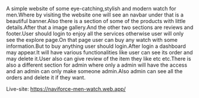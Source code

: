 A simple website of some eye-catching,stylish and modern watch for men.Where by visiting the website one will see an navbar under that is a beautiful banner.Also there is a section of some of the products with little details.After that a image gallery.And the other two sections are reviews and footer.User should login to enjoy all the services otherwise user will only see the explore page.On that page user can buy any watch with some information.But to buy anything user should login.After login a dashboard may appear.It will have various functionalities like user can see its order and may delete it.User also can give review of the item they like etc etc.There is also a different section for admin where only a admin will have the access and an admin can only make someone admin.Also admin can see all the orders and delete it if they want.

Live-site: https://naviforce-men-watch.web.app/
